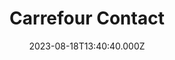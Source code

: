 ---
date: 2023-08-18T13:40:40.000Z
title: Carrefour Contact
latitude: 46.719142355182335
longitude: -0.025879918625398776
category: checkin
---